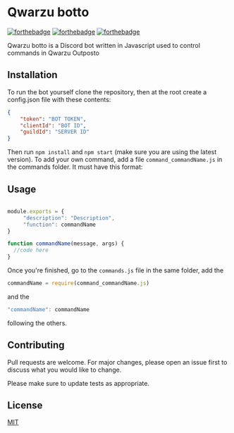 # Qwarzu botto


[![forthebadge](https://forthebadge.com/images/badges/powered-by-pull-requests.svg)](https://forthebadge.com)
[![forthebadge](https://forthebadge.com/images/badges/fuck-it-ship-it.svg)](https://forthebadge.com)
[![forthebadge](https://forthebadge.com/images/badges/0-percent-optimized.svg)](https://forthebadge.com)


Qwarzu botto is a Discord bot written in Javascript used to control commands in Qwarzu Outposto

## Installation

To run the bot yourself clone the repository, then at the root create a config.json file with these contents:
```json
{
	"token": "BOT TOKEN",
	"clientId": "BOT ID",
	"guildId": "SERVER ID"
}
```
Then run `npm install` and `npm start` (make sure you are using the latest version). To add your own command, add a file `command_commandName.js` in the commands folder. It must have this format:
## Usage

``` javascript

module.exports = {
     "description": "Description",
     "function": commandName
}

function commandName(message, args) {
  //code here
}

```

Once you're finished, go to the `commands.js` file in the same folder, add the 
```javascript
commandName = require(command_commandName.js)
```
and the 


```javascript
"commandName": commandName
``` 
following the others.
## Contributing
Pull requests are welcome. For major changes, please open an issue first to discuss what you would like to change.

Please make sure to update tests as appropriate.

## License
[MIT](https://choosealicense.com/licenses/mit/)
